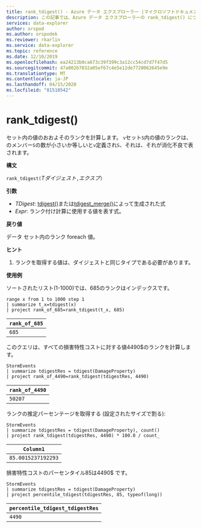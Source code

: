 ```yaml
---
title: rank_tdigest() - Azure データ エクスプローラー |マイクロソフトドキュメント
description: この記事では、Azure データ エクスプローラーの rank_tdigest() について説明します。
services: data-explorer
author: orspod
ms.author: orspodek
ms.reviewer: rkarlin
ms.service: data-explorer
ms.topic: reference
ms.date: 12/10/2019
ms.openlocfilehash: ea24213b0ca673c39f399c3a12cc54cd7d7f47d5
ms.sourcegitcommit: 47a002b7032a05ef67c4e5e12de7720062645e9e
ms.translationtype: MT
ms.contentlocale: ja-JP
ms.lasthandoff: 04/15/2020
ms.locfileid: "81510542"
---
```

# <a name="rank_tdigest"></a>rank_tdigest()

セット内の値のおおよそのランクを計算します。 `v`セット`S`内の値のランクは、のメンバー`S`の数が小さいか等しいと`v`定義され`S`、それは、それが消化不良で表されます。

**構文**

`rank_tdigest(`*Tダイジェスト*`,`*エクスプ*`)`

**引数**

* *TDigest*: [tdigest()](tdigest-aggfunction.md)または[tdigest_merge()](tdigest-merge-aggfunction.md)によって生成された式
* *Expr*: ランク付け計算に使用する値を表す式。

**戻り値**

データ セット内のランク foreach 値。

**ヒント**

1) ランクを取得する値は、ダイジェストと同じタイプである必要があります。

**使用例**

ソートされたリスト(1-1000)では、685のランクはインデックスです。

```kusto
range x from 1 to 1000 step 1
| summarize t_x=tdigest(x)
| project rank_of_685=rank_tdigest(t_x, 685)
```

|`rank_of_685`|
|-------------|
|`685`        |

このクエリは、すべての損害特性コストに対する値4490$のランクを計算します。

```kusto
StormEvents
| summarize tdigestRes = tdigest(DamageProperty)
| project rank_of_4490=rank_tdigest(tdigestRes, 4490) 

```

|`rank_of_4490`|
|--------------|
|`50207`       |

ランクの推定パーセンテージを取得する (設定されたサイズで割る):

```kusto
StormEvents
| summarize tdigestRes = tdigest(DamageProperty), count()
| project rank_tdigest(tdigestRes, 4490) * 100.0 / count_

```

|`Column1`         |
|------------------|
|`85.0015237192293`|


損害特性コストのパーセンタイル85は4490$ です。

```kusto
StormEvents
| summarize tdigestRes = tdigest(DamageProperty)
| project percentile_tdigest(tdigestRes, 85, typeof(long))

```

|`percentile_tdigest_tdigestRes`|
|-------------------------------|
|`4490`                         |


